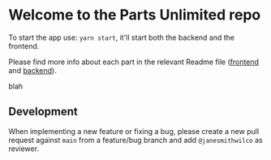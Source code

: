 # Welcome to the Parts Unlimited repo

To start the app use: `yarn start`, it'll start both the backend and the frontend.

Please find more info about each part in the relevant Readme file ([frontend](frontend/readme.md) and [backend](backend/README.md)).

blah

## Development

When implementing a new feature or fixing a bug, please create a new pull request against `main` from a feature/bug branch and add `@janesmithwilco` as reviewer.
